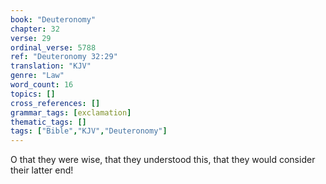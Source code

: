 ```yaml
---
book: "Deuteronomy"
chapter: 32
verse: 29
ordinal_verse: 5788
ref: "Deuteronomy 32:29"
translation: "KJV"
genre: "Law"
word_count: 16
topics: []
cross_references: []
grammar_tags: [exclamation]
thematic_tags: []
tags: ["Bible","KJV","Deuteronomy"]
---
```

O that they were wise, that they understood this, that they would consider their latter end!
